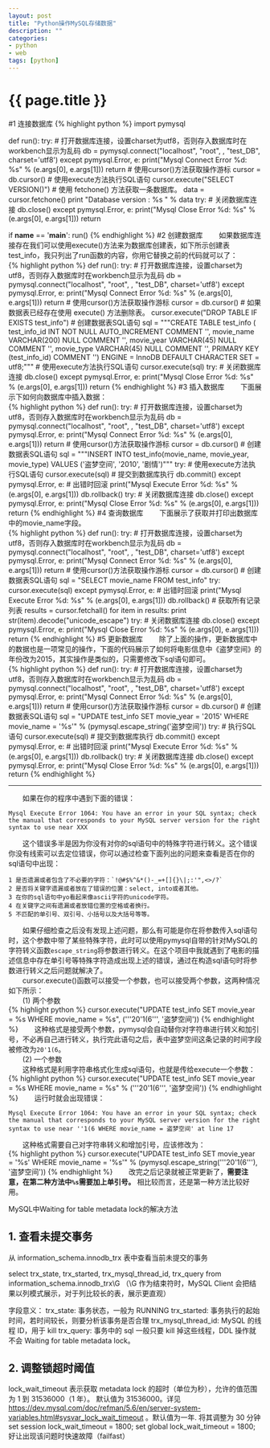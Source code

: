 ```yaml
---
layout: post
title: "Python操作MySQL存储数据"
description: ""
categories: 
- python
- web
tags: [python]
---
```

{{ page.title }}
================

#1 连接数据库
{% highlight python %}
import pymysql

def run():
    try:
        # 打开数据库连接，设置charset为utf8，否则存入数据库时在workbench显示为乱码
        db = pymysql.connect("localhost", "root", <password>, "test_DB", charset='utf8')
    except pymysql.Error, e:
        print("Mysql Connect Error %d: %s" % (e.args[0], e.args[1]))
        return
    # 使用cursor()方法获取操作游标
    cursor = db.cursor()
    # 使用execute方法执行SQL语句
    cursor.execute("SELECT VERSION()")
    # 使用 fetchone() 方法获取一条数据库。
    data = cursor.fetchone()
    print "Database version : %s " % data
    try:
        # 关闭数据库连接
        db.close()
    except pymysql.Error, e:
        print("Mysql Close Error %d: %s" % (e.args[0], e.args[1]))
        return

if __name__ == '__main__':
    run()
{% endhighlight %} 
#2 创建数据库
　　如果数据库连接存在我们可以使用execute()方法来为数据库创建表，如下所示创建表test_info，我只列出了run函数的内容，你用它替换之前的代码就可以了：   
{% highlight python %}
def run():
    try:
        # 打开数据库连接，设置charset为utf8，否则存入数据库时在workbench显示为乱码
        db = pymysql.connect("localhost", "root", <password>, "test_DB", charset='utf8')
    except pymysql.Error, e:
        print("Mysql Connect Error %d: %s" % (e.args[0], e.args[1]))
        return
    # 使用cursor()方法获取操作游标
    cursor = db.cursor()
    # 如果数据表已经存在使用 execute() 方法删除表。
    cursor.execute("DROP TABLE IF EXISTS test_info")
    # 创建数据表SQL语句
    sql = """CREATE TABLE test_info (
              test_info_id INT NOT NULL AUTO_INCREMENT COMMENT '',
              movie_name VARCHAR(200) NULL COMMENT '',
              movie_year VARCHAR(45) NULL COMMENT '',
              movie_type VARCHAR(45) NULL COMMENT '',
              PRIMARY KEY (test_info_id)  COMMENT '')
            ENGINE = InnoDB
            DEFAULT CHARACTER SET = utf8;"""
    # 使用execute方法执行SQL语句
    cursor.execute(sql)
    try:
        # 关闭数据库连接
        db.close()
    except pymysql.Error, e:
        print("Mysql Close Error %d: %s" % (e.args[0], e.args[1]))
        return
{% endhighlight %} 
#3 插入数据库
　　下面展示下如何向数据库中插入数据：  
{% highlight python %}
def run():
    try:
        # 打开数据库连接，设置charset为utf8，否则存入数据库时在workbench显示为乱码
        db = pymysql.connect("localhost", "root", <password>, "test_DB", charset='utf8')
    except pymysql.Error, e:
        print("Mysql Connect Error %d: %s" % (e.args[0], e.args[1]))
        return
    # 使用cursor()方法获取操作游标
    cursor = db.cursor()
    # 创建数据表SQL语句
    sql = """INSERT INTO test_info(movie_name,
         movie_year, movie_type)
         VALUES ('盗梦空间', '2010', '剧情')"""
    try:
        # 使用execute方法执行SQL语句
        cursor.execute(sql)
        # 提交到数据库执行
        db.commit()
    except pymysql.Error, e:
        # 出错时回滚
        print("Mysql Execute Error %d: %s" % (e.args[0], e.args[1]))
        db.rollback()
    try:
        # 关闭数据库连接
        db.close()
    except pymysql.Error, e:
        print("Mysql Close Error %d: %s" % (e.args[0], e.args[1]))
        return
{% endhighlight %}
#4 查询数据库
　　下面展示了获取并打印出数据库中的movie_name字段。   
{% highlight python %}
def run():
    try:
        # 打开数据库连接，设置charset为utf8，否则存入数据库时在workbench显示为乱码
        db = pymysql.connect("localhost", "root", <password>, "test_DB", charset='utf8')
    except pymysql.Error, e:
        print("Mysql Connect Error %d: %s" % (e.args[0], e.args[1]))
        return
    # 使用cursor()方法获取操作游标
    cursor = db.cursor()
    # 创建数据表SQL语句
    sql = "SELECT movie_name FROM test_info"
    try:
        cursor.execute(sql)
    except pymysql.Error, e:
        # 出错时回滚
        print("Mysql Execute Error %d: %s" % (e.args[0], e.args[1]))
        db.rollback()
    # 获取所有记录列表
    results = cursor.fetchall()
    for item in results:
        print str(item).decode("unicode_escape")
    try:
        # 关闭数据库连接
        db.close()
    except pymysql.Error, e:
        print("Mysql Close Error %d: %s" % (e.args[0], e.args[1]))
        return
{% endhighlight %}
#5 更新数据库
　　除了上面的操作，更新数据库中的数据也是一项常见的操作，下面的代码展示了如何将电影信息中《盗梦空间》的年份改为2015，其实操作是类似的，只需要修改下sql语句即可。  
{% highlight python %}
def run():
    try:
        # 打开数据库连接，设置charset为utf8，否则存入数据库时在workbench显示为乱码
        db = pymysql.connect("localhost", "root", <password>, "test_DB", charset='utf8')
    except pymysql.Error, e:
        print("Mysql Connect Error %d: %s" % (e.args[0], e.args[1]))
        return
    # 使用cursor()方法获取操作游标
    cursor = db.cursor()
    # 创建数据表SQL语句
    sql = "UPDATE test_info SET movie_year = '2015' WHERE movie_name = '%s'" % (pymysql.escape_string('盗梦空间'))
    try:
        # 执行SQL语句
        cursor.execute(sql)
        # 提交到数据库执行
        db.commit()
    except pymysql.Error, e:
        # 出错时回滚
        print("Mysql Execute Error %d: %s" % (e.args[0], e.args[1]))
        db.rollback()
    try:
        # 关闭数据库连接
        db.close()
    except pymysql.Error, e:
        print("Mysql Close Error %d: %s" % (e.args[0], e.args[1]))
        return
{% endhighlight %}

----------

　　如果在你的程序中遇到下面的错误：  

	Mysql Execute Error 1064: You have an error in your SQL syntax; check the manual that corresponds to your MySQL server version for the right syntax to use near XXX
　　这个错误多半是因为你没有对你的sql语句中的特殊字符进行转义。这个错误你没有线索可以去定位错误，你可以通过检查下面列出的问题来查看是否在你的sql语句中出现：  

	1 是否遗漏或者包含了不必要的字符：`!@#$%^&*()-_=+[]{}\|;:'",<>/?`  
	2 是否将关键字遗漏或者放在了错误的位置：select, into或者其他。  
	3 在你的sql语句中yo看起来像ascii字符的unicode字符。  
	4 在关键字之间有遗漏或者放错位置的空格或者换行。  
	5 不匹配的单引号、双引号、小括号以及大括号等等。  
　　如果仔细检查之后没有发现上述问题，那么有可能是你在将参数传入sql语句时，这个参数中带了某些特殊字符，此时可以使用pymysql自带的针对MySQL的字符转义函数`escape_string`将参数进行转义。在这个项目中我就遇到了电影的描述信息中存在单引号等特殊字符造成出现上述的错误，通过在构造sql语句时将参数进行转义之后问题就解决了。    
　　cursor.execute()函数可以接受一个参数，也可以接受两个参数，这两种情况如下所示：  
　　(1) 两个参数    
{% highlight python %}
cursor.execute("UPDATE test_info SET movie_year = %s WHERE movie_name = %s", ('''20'1(6''', '盗梦空间'))
{% endhighlight %}
　　这种格式是接受两个参数，pymysql会自动替你对字符串进行转义和加引号，不必再自己进行转义，执行完此语句之后，表中盗梦空间这条记录的时间字段被修改为`20'1(6`。    
　　(2) 一个参数  
　　这种格式是利用字符串格式化生成sql语句，也就是传给execute一个参数：   
{% highlight python %}
cursor.execute("UPDATE test_info SET movie_year = %s WHERE movie_name = %s" % ('''20'1(6''', '盗梦空间'))
{% endhighlight %}
　　运行时就会出现错误：   

	Mysql Execute Error 1064: You have an error in your SQL syntax; check the manual that corresponds to your MySQL server version for the right syntax to use near ''1(6 WHERE movie_name = 盗梦空间' at line 17
　　这种格式需要自己对字符串转义和增加引号，应该修改为：  
{% highlight python %}
cursor.execute("UPDATE test_info SET movie_year = '%s' WHERE movie_name = '%s'" % (pymysql.escape_string('''20'1(6'''), '盗梦空间'))
{% endhighlight %}
　　改完之后记录就被正常更新了，**需要注意，在第二种方法中`%s`需要加上单引号。** 相比较而言，还是第一种方法比较好用。  


MySQL中Waiting for table metadata lock的解决方法
## 1. 查看未提交事务
从 information_schema.innodb_trx 表中查看当前未提交的事务

select trx_state, trx_started, trx_mysql_thread_id, trx_query from information_schema.innodb_trx\G
（\G 作为结束符时，MySQL Client 会把结果以列模式展示，对于列比较长的表，展示更直观）

字段意义：
trx_state: 事务状态，一般为 RUNNING
trx_started: 事务执行的起始时间，若时间较长，则要分析该事务是否合理
trx_mysql_thread_id: MySQL 的线程 ID，用于 kill
trx_query: 事务中的 sql
一般只要 kill 掉这些线程，DDL 操作就不会 Waiting for table metadata lock。

## 2. 调整锁超时阈值
lock_wait_timeout 表示获取 metadata lock 的超时（单位为秒），允许的值范围为 1 到 31536000（1 年）。 默认值为 31536000。详见 https://dev.mysql.com/doc/refman/5.6/en/server-system-variables.html#sysvar_lock_wait_timeout 。默认值为一年.
将其调整为 30 分钟
set session lock_wait_timeout = 1800;
set global lock_wait_timeout = 1800;
好让出现该问题时快速故障（failfast）

